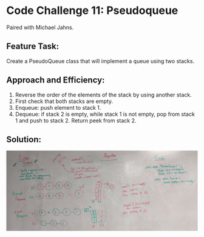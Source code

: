 # Code Challenge 11: Pseudoqueue

Paired with Michael Jahns. 

## Feature Task:

Create a PseudoQueue class that will implement a queue using two stacks. 

## Approach and Efficiency:

1. Reverse the order of the elements of the stack by using another stack.
2. First check that both stacks are empty.
3. Enqueue: push element to stack 1. 
4. Dequeue: if stack 2 is empty, while stack 1 is not empty, pop from stack 1 and push to stack 2. Return peek from stack 2.

## Solution:

<img src="assets/queue_with_stacks.jpg">